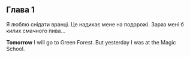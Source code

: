 ## Глава 1

Я люблю снідати вранці. Це надихає мене на подорожі. Зараз мені б килих смачного
пива...

**Tomorrow** I will go to Green Forest. But yesterday I was at the Magic School.
